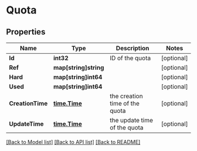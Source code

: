 # Quota

## Properties

Name | Type | Description | Notes
------------ | ------------- | ------------- | -------------
**Id** | **int32** | ID of the quota | [optional] 
**Ref** | **map[string]string** |  | [optional] 
**Hard** | **map[string]int64** |  | [optional] 
**Used** | **map[string]int64** |  | [optional] 
**CreationTime** | [**time.Time**](time.Time.md) | the creation time of the quota | [optional] 
**UpdateTime** | [**time.Time**](time.Time.md) | the update time of the quota | [optional] 

[[Back to Model list]](../README.md#documentation-for-models) [[Back to API list]](../README.md#documentation-for-api-endpoints) [[Back to README]](../README.md)



